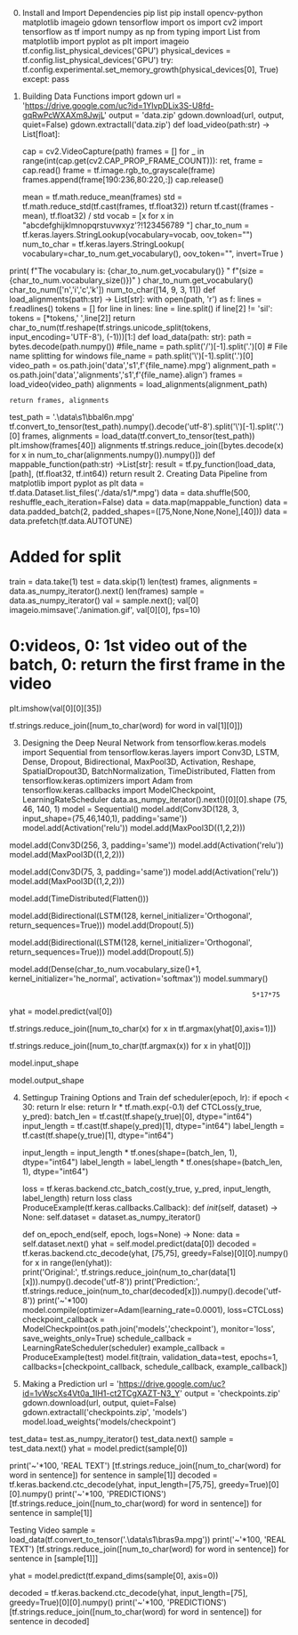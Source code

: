 0. Install and Import Dependencies
pip list
pip install opencv-python matplotlib imageio gdown tensorflow
import os
import cv2
import tensorflow as tf
import numpy as np
from typing import List
from matplotlib import pyplot as plt
import imageio
tf.config.list_physical_devices('GPU')
physical_devices = tf.config.list_physical_devices('GPU')
try:
    tf.config.experimental.set_memory_growth(physical_devices[0], True)
except:
    pass
1. Building Data  Functions
import gdown
url =  'https://drive.google.com/uc?id=1YlvpDLix3S-U8fd-gqRwPcWXAXm8JwjL'
output = 'data.zip'
gdown.download(url, output, quiet=False)
gdown.extractall('data.zip')
def load_video(path:str) -> List[float]: 

    cap = cv2.VideoCapture(path)
    frames = []
    for _ in range(int(cap.get(cv2.CAP_PROP_FRAME_COUNT))): 
        ret, frame = cap.read()
        frame = tf.image.rgb_to_grayscale(frame)
        frames.append(frame[190:236,80:220,:])
    cap.release()
    
    mean = tf.math.reduce_mean(frames)
    std = tf.math.reduce_std(tf.cast(frames, tf.float32))
    return tf.cast((frames - mean), tf.float32) / std
vocab = [x for x in "abcdefghijklmnopqrstuvwxyz'?!123456789 "]
char_to_num = tf.keras.layers.StringLookup(vocabulary=vocab, oov_token="")
num_to_char = tf.keras.layers.StringLookup(
    vocabulary=char_to_num.get_vocabulary(), oov_token="", invert=True
)

print(
    f"The vocabulary is: {char_to_num.get_vocabulary()} "
    f"(size ={char_to_num.vocabulary_size()})"
)
char_to_num.get_vocabulary()
char_to_num(['n','i','c','k'])
num_to_char([14,  9,  3, 11])
def load_alignments(path:str) -> List[str]: 
    with open(path, 'r') as f: 
        lines = f.readlines() 
    tokens = []
    for line in lines:
        line = line.split()
        if line[2] != 'sil': 
            tokens = [*tokens,' ',line[2]]
    return char_to_num(tf.reshape(tf.strings.unicode_split(tokens, input_encoding='UTF-8'), (-1)))[1:]
def load_data(path: str): 
    path = bytes.decode(path.numpy())
    #file_name = path.split('/')[-1].split('.')[0]
    # File name splitting for windows
    file_name = path.split('\\')[-1].split('.')[0]
    video_path = os.path.join('data','s1',f'{file_name}.mpg')
    alignment_path = os.path.join('data','alignments','s1',f'{file_name}.align')
    frames = load_video(video_path) 
    alignments = load_alignments(alignment_path)
    
    return frames, alignments
test_path = '.\\data\\s1\\bbal6n.mpg'
tf.convert_to_tensor(test_path).numpy().decode('utf-8').split('\\')[-1].split('.')[0]
frames, alignments = load_data(tf.convert_to_tensor(test_path))
plt.imshow(frames[40])
alignments
tf.strings.reduce_join([bytes.decode(x) for x in num_to_char(alignments.numpy()).numpy()])
def mappable_function(path:str) ->List[str]:
    result = tf.py_function(load_data, [path], (tf.float32, tf.int64))
    return result
2. Creating Data Pipeline
from matplotlib import pyplot as plt
data = tf.data.Dataset.list_files('./data/s1/*.mpg')
data = data.shuffle(500, reshuffle_each_iteration=False)
data = data.map(mappable_function)
data = data.padded_batch(2, padded_shapes=([75,None,None,None],[40]))
data = data.prefetch(tf.data.AUTOTUNE)
# Added for split 
train = data.take(1)
test = data.skip(1)
len(test)
frames, alignments = data.as_numpy_iterator().next()
len(frames)
sample = data.as_numpy_iterator()
val = sample.next(); val[0]
imageio.mimsave('./animation.gif', val[0][0], fps=10)
# 0:videos, 0: 1st video out of the batch,  0: return the first frame in the video 
plt.imshow(val[0][0][35])


tf.strings.reduce_join([num_to_char(word) for word in val[1][0]])

3. Designing  the Deep Neural Network
from tensorflow.keras.models import Sequential 
from tensorflow.keras.layers import Conv3D, LSTM, Dense, Dropout, Bidirectional, MaxPool3D, Activation, Reshape, SpatialDropout3D, BatchNormalization, TimeDistributed, Flatten
from tensorflow.keras.optimizers import Adam
from tensorflow.keras.callbacks import ModelCheckpoint, LearningRateScheduler
data.as_numpy_iterator().next()[0][0].shape
(75, 46, 140, 1)
model = Sequential()
model.add(Conv3D(128, 3, input_shape=(75,46,140,1), padding='same'))
model.add(Activation('relu'))
model.add(MaxPool3D((1,2,2)))

model.add(Conv3D(256, 3, padding='same'))
model.add(Activation('relu'))
model.add(MaxPool3D((1,2,2)))

model.add(Conv3D(75, 3, padding='same'))
model.add(Activation('relu'))
model.add(MaxPool3D((1,2,2)))

model.add(TimeDistributed(Flatten()))

model.add(Bidirectional(LSTM(128, kernel_initializer='Orthogonal', return_sequences=True)))
model.add(Dropout(.5))

model.add(Bidirectional(LSTM(128, kernel_initializer='Orthogonal', return_sequences=True)))
model.add(Dropout(.5))

model.add(Dense(char_to_num.vocabulary_size()+1, kernel_initializer='he_normal', activation='softmax'))
model.summary()
            
 
 
                                                                 5*17*75
yhat = model.predict(val[0])

tf.strings.reduce_join([num_to_char(x) for x in tf.argmax(yhat[0],axis=1)])

tf.strings.reduce_join([num_to_char(tf.argmax(x)) for x in yhat[0]])

model.input_shape

model.output_shape

4. Settingup Training Options and Train
def scheduler(epoch, lr):
    if epoch < 30:
        return lr
    else:
        return lr * tf.math.exp(-0.1)
def CTCLoss(y_true, y_pred):
    batch_len = tf.cast(tf.shape(y_true)[0], dtype="int64")
    input_length = tf.cast(tf.shape(y_pred)[1], dtype="int64")
    label_length = tf.cast(tf.shape(y_true)[1], dtype="int64")

    input_length = input_length * tf.ones(shape=(batch_len, 1), dtype="int64")
    label_length = label_length * tf.ones(shape=(batch_len, 1), dtype="int64")

    loss = tf.keras.backend.ctc_batch_cost(y_true, y_pred, input_length, label_length)
    return loss
class ProduceExample(tf.keras.callbacks.Callback): 
    def _init_(self, dataset) -> None: 
        self.dataset = dataset.as_numpy_iterator()
    
    def on_epoch_end(self, epoch, logs=None) -> None:
        data = self.dataset.next()
        yhat = self.model.predict(data[0])
        decoded = tf.keras.backend.ctc_decode(yhat, [75,75], greedy=False)[0][0].numpy()
        for x in range(len(yhat)):           
            print('Original:', tf.strings.reduce_join(num_to_char(data[1][x])).numpy().decode('utf-8'))
            print('Prediction:', tf.strings.reduce_join(num_to_char(decoded[x])).numpy().decode('utf-8'))
            print('~'*100)
model.compile(optimizer=Adam(learning_rate=0.0001), loss=CTCLoss)
checkpoint_callback = ModelCheckpoint(os.path.join('models','checkpoint'), monitor='loss', save_weights_only=True) 
schedule_callback = LearningRateScheduler(scheduler)
example_callback = ProduceExample(test)
model.fit(train, validation_data=test, epochs=1, callbacks=[checkpoint_callback, schedule_callback, example_callback])


5. Making a Prediction
url = 'https://drive.google.com/uc?id=1vWscXs4Vt0a_1IH1-ct2TCgXAZT-N3_Y'
output = 'checkpoints.zip'
gdown.download(url, output, quiet=False)
gdown.extractall('checkpoints.zip', 'models')
model.load_weights('models/checkpoint')

test_data= test.as_numpy_iterator()
test_data.next()
sample = test_data.next()
yhat = model.predict(sample[0])

print('~'*100, 'REAL TEXT')
[tf.strings.reduce_join([num_to_char(word) for word in sentence]) for sentence in sample[1]]
decoded = tf.keras.backend.ctc_decode(yhat, input_length=[75,75], greedy=True)[0][0].numpy()
print('~'*100, 'PREDICTIONS')
[tf.strings.reduce_join([num_to_char(word) for word in sentence]) for sentence in sample[1]]

 
Testing  Video
sample = load_data(tf.convert_to_tensor('.\\data\\s1\\bras9a.mpg'))
print('~'*100, 'REAL TEXT')
[tf.strings.reduce_join([num_to_char(word) for word in sentence]) for sentence in [sample[1]]]


yhat = model.predict(tf.expand_dims(sample[0], axis=0))

decoded = tf.keras.backend.ctc_decode(yhat, input_length=[75], greedy=True)[0][0].numpy()
print('~'*100, 'PREDICTIONS')
[tf.strings.reduce_join([num_to_char(word) for word in sentence]) for sentence in decoded]
